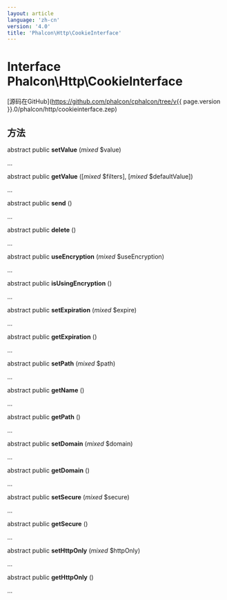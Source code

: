 ```yaml
---
layout: article
language: 'zh-cn'
version: '4.0'
title: 'Phalcon\Http\CookieInterface'
---
```

# Interface **Phalcon\Http\CookieInterface**

[源码在GitHub](https://github.com/phalcon/cphalcon/tree/v{{ page.version }}.0/phalcon/http/cookieinterface.zep)

## 方法

abstract public **setValue** (*mixed* $value)

...

abstract public **getValue** ([*mixed* $filters], [*mixed* $defaultValue])

...

abstract public **send** ()

...

abstract public **delete** ()

...

abstract public **useEncryption** (*mixed* $useEncryption)

...

abstract public **isUsingEncryption** ()

...

abstract public **setExpiration** (*mixed* $expire)

...

abstract public **getExpiration** ()

...

abstract public **setPath** (*mixed* $path)

...

abstract public **getName** ()

...

abstract public **getPath** ()

...

abstract public **setDomain** (*mixed* $domain)

...

abstract public **getDomain** ()

...

abstract public **setSecure** (*mixed* $secure)

...

abstract public **getSecure** ()

...

abstract public **setHttpOnly** (*mixed* $httpOnly)

...

abstract public **getHttpOnly** ()

...